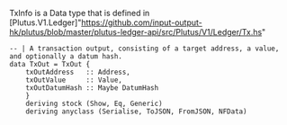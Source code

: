 
TxInfo is a Data type that is defined in [Plutus.V1.Ledger]"https://github.com/input-output-hk/plutus/blob/master/plutus-ledger-api/src/Plutus/V1/Ledger/Tx.hs"
```
-- | A transaction output, consisting of a target address, a value, and optionally a datum hash.
data TxOut = TxOut {
    txOutAddress   :: Address,
    txOutValue     :: Value,
    txOutDatumHash :: Maybe DatumHash
    }
    deriving stock (Show, Eq, Generic)
    deriving anyclass (Serialise, ToJSON, FromJSON, NFData)
```
